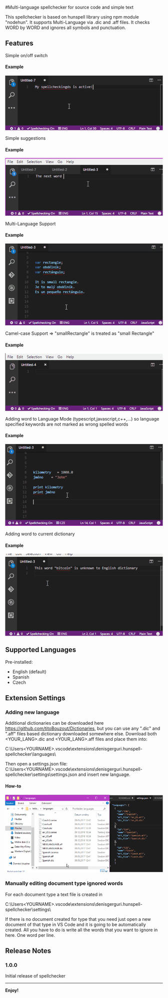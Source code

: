 #Multi-language spellchecker for source code and simple text

This spellchecker is based on hunspell library using npm module "nodehun". It supports Multi-Language via .dic and .aff files.
It checks WORD by WORD and ignores all symbols and punctuation.

## Features

Simple on/off switch 

#### Example
![Example](https://raw.githubusercontent.com/neutronka/hunspell-spellchecker/new/images/switch.gif)

Simple suggestions

#### Example
![Example](https://raw.githubusercontent.com/neutronka/hunspell-spellchecker/new/images/suggestions.gif)


Multi-Language Support

#### Example
![Example](https://raw.githubusercontent.com/neutronka/hunspell-spellchecker/new/images/multilangsupport.gif)


Camel-case Support => "smallRectangle" is treated as "small Rectangle"

#### Example
![Example](https://raw.githubusercontent.com/neutronka/hunspell-spellchecker/new/images/camelcase.gif)


Adding word to Language Mode (typescript,javascript,c++,...) so language specified keywords are not marked as wrong spelled words 

#### Example
![Example](https://raw.githubusercontent.com/neutronka/hunspell-spellchecker/new/images/addwordlang.gif)


Adding word to current dictionary

#### Example
![Example](https://raw.githubusercontent.com/neutronka/hunspell-spellchecker/new/images/addworddictionary.gif)


## Supported Languages

Pre-installed:

* English (default) 
* Spanish
* Czech




## Extension Settings

### Adding new language

Additional dictionaries can be downloaded here https://github.com/titoBouzout/Dictionaries, but you can use any ".dic" and ".aff" files based dictionary downloaded somewhere else.
Download both <YOUR_LANG>.dic and <YOUR_LANG>.aff files and place them into:

C:\Users\<YOURNAME>\.vscode\extensions\denisgerguri.hunspell-spellchecker\languages\


Then open a settings.json file:
C:\Users\<YOURNAME>\.vscode\extensions\denisgerguri.hunspell-spellchecker\settings\settings.json and insert new language.

#### How-to
![Example](https://raw.githubusercontent.com/neutronka/hunspell-spellchecker/new/images/addnewlang.gif)

### Manually editing document type ignored words

For each document type a text file is created in 

C:\Users\<YOURNAME>\.vscode\extensions\denisgerguri.hunspell-spellchecker\settings\

If there is no document created for type that you need just open a new document of that type in VS Code and it is going to be automatically created.
All you have to do is write all the words that you want to ignore in here. One word per line.


## Release Notes


### 1.0.0

Initial release of spellchecker


-----------------------------------------------------------------------------------------------------------

**Enjoy!**